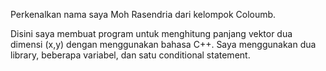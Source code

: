Perkenalkan nama saya Moh Rasendria dari kelompok Coloumb. 

Disini saya membuat program untuk menghitung panjang vektor dua dimensi (x,y) dengan menggunakan bahasa C++. Saya menggunakan dua library, beberapa variabel, dan satu conditional statement.
